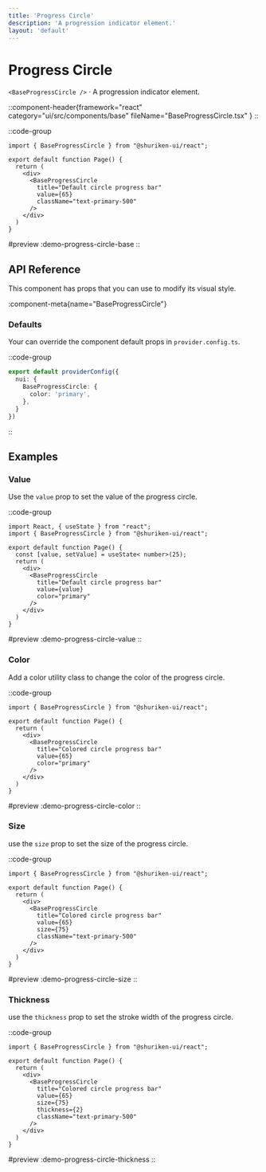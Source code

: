 ```yaml
---
title: 'Progress Circle'
description: 'A progression indicator element.'
layout: 'default'
---
```


# Progress Circle

`<BaseProgressCircle />` · A progression indicator element.

::component-header{framework="react" category="ui/src/components/base" fileName="BaseProgressCircle.tsx" }
::

::code-group

```tsx [DemoProgressCircleBase.tsx]
import { BaseProgressCircle } from "@shuriken-ui/react";

export default function Page() {
  return (
    <div>
      <BaseProgressCircle
        title="Default circle progress bar"
        value={65}
        className="text-primary-500"
      />
    </div>
  )
}
```

#preview
:demo-progress-circle-base
::

## API Reference

This component has props that you can use to modify its visual style.

:component-meta{name="BaseProgressCircle"}

### Defaults

Your can override the component default props in `provider.config.ts`.

::code-group

```ts [provider.config.ts]
export default providerConfig({
  nui: {
    BaseProgressCircle: {
      color: 'primary',
    },
  }
})
```
::

## Examples

### Value

Use the `value` prop to set the value of the progress circle.

::code-group

```tsx [DemoProgressCircleValue.tsx]
import React, { useState } from "react";
import { BaseProgressCircle } from "@shuriken-ui/react";

export default function Page() {
  const [value, setValue] = useState< number>(25);
  return (
    <div>
      <BaseProgressCircle
        title="Default circle progress bar"
        value={value}
        color="primary"
      />
    </div>
  )
}
```

#preview
:demo-progress-circle-value
::

### Color

Add a color utility class to change the color of the progress circle.

::code-group

```tsx [DemoProgressCircleColor.tsx]
import { BaseProgressCircle } from "@shuriken-ui/react";

export default function Page() {
  return (
    <div>
      <BaseProgressCircle
        title="Colored circle progress bar"
        value={65}
        color="primary"
      />
    </div>
  )
}
```

#preview
:demo-progress-circle-color
::

### Size

use the `size` prop to set the size of the progress circle.

::code-group

```tsx [DemoProgressCircleSize.tsx]
import { BaseProgressCircle } from "@shuriken-ui/react";

export default function Page() {
  return (
    <div>
      <BaseProgressCircle
        title="Colored circle progress bar"
        value={65}
        size={75}
        className="text-primary-500"
      />
    </div>
  )
}
```

#preview
:demo-progress-circle-size
::

### Thickness

use the `thickness` prop to set the stroke width of the progress circle.

::code-group

```tsx [DemoProgressCircleThickness.tsx]
import { BaseProgressCircle } from "@shuriken-ui/react";

export default function Page() {
  return (
    <div>
      <BaseProgressCircle
        title="Colored circle progress bar"
        value={65}
        size={75}
        thickness={2}
        className="text-primary-500"
      />
    </div>
  )
}
```

#preview
:demo-progress-circle-thickness
::